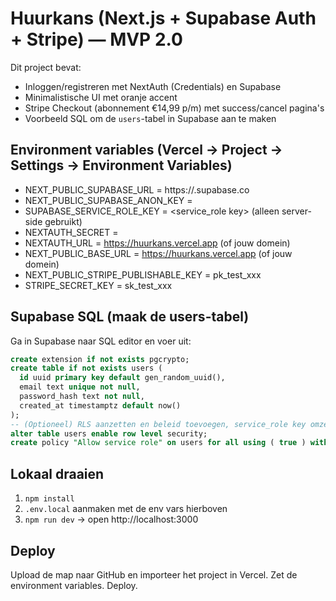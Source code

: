 # Huurkans (Next.js + Supabase Auth + Stripe) — MVP 2.0

Dit project bevat:
- Inloggen/registreren met NextAuth (Credentials) en Supabase
- Minimalistische UI met oranje accent
- Stripe Checkout (abonnement €14,99 p/m) met success/cancel pagina's
- Voorbeeld SQL om de `users`-tabel in Supabase aan te maken

## Environment variables (Vercel → Project → Settings → Environment Variables)
- NEXT_PUBLIC_SUPABASE_URL = https://<project>.supabase.co
- NEXT_PUBLIC_SUPABASE_ANON_KEY = <anon public key>
- SUPABASE_SERVICE_ROLE_KEY = <service_role key>  (alleen server-side gebruikt)
- NEXTAUTH_SECRET = <random string>
- NEXTAUTH_URL = https://huurkans.vercel.app (of jouw domein)
- NEXT_PUBLIC_BASE_URL = https://huurkans.vercel.app (of jouw domein)
- NEXT_PUBLIC_STRIPE_PUBLISHABLE_KEY = pk_test_xxx
- STRIPE_SECRET_KEY = sk_test_xxx

## Supabase SQL (maak de users-tabel)
Ga in Supabase naar SQL editor en voer uit:

```sql
create extension if not exists pgcrypto;
create table if not exists users (
  id uuid primary key default gen_random_uuid(),
  email text unique not null,
  password_hash text not null,
  created_at timestamptz default now()
);
-- (Optioneel) RLS aanzetten en beleid toevoegen, service_role key omzeilt RLS op de server
alter table users enable row level security;
create policy "Allow service role" on users for all using ( true ) with check ( true );
```

## Lokaal draaien
1) `npm install`
2) `.env.local` aanmaken met de env vars hierboven
3) `npm run dev` → open http://localhost:3000

## Deploy
Upload de map naar GitHub en importeer het project in Vercel. Zet de environment variables. Deploy.

